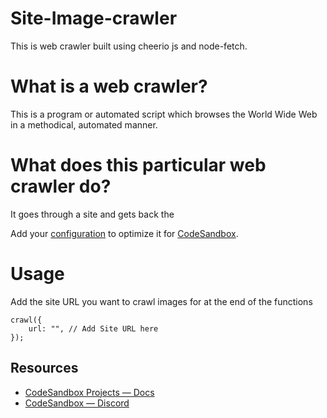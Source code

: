 # Site-Image-crawler

This is web crawler built using cheerio js and node-fetch.

# What is a web crawler?

This is a program or automated script which browses the World Wide Web in a methodical, automated manner. 

# What does this particular web crawler do?

It goes through a site and gets back the 

Add your [configuration](https://codesandbox.io/docs/projects/learn/setting-up/tasks) to optimize it for [CodeSandbox](https://codesandbox.io/p/dashboard).

# Usage 

Add the site URL you want to crawl images for at the end of the functions 

```
crawl({
	url: "", // Add Site URL here
});

```

## Resources

- [CodeSandbox Projects — Docs](https://codesandbox.io/docs/projects)
- [CodeSandbox — Discord](https://discord.gg/Ggarp3pX5H)